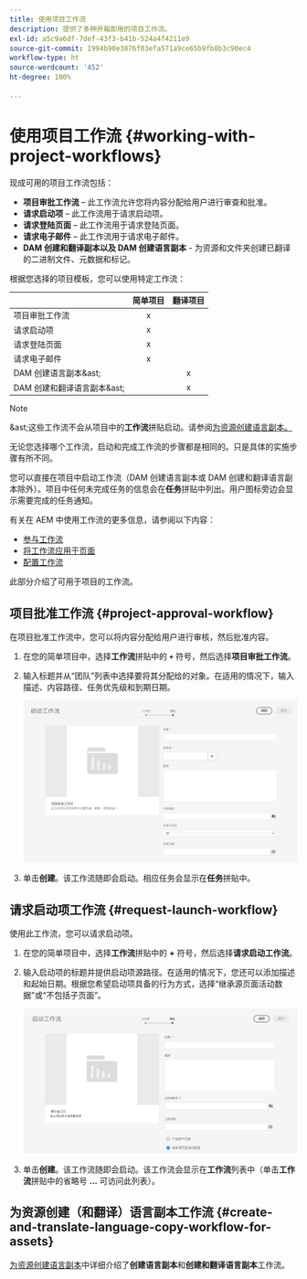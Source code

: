 ```yaml
---
title: 使用项目工作流
description: 提供了多种开箱即用的项目工作流。
exl-id: a5c9a6df-7def-43f3-b41b-524a4f4211e9
source-git-commit: 1994b90e3876f03efa571a9ce65b9fb8b3c90ec4
workflow-type: ht
source-wordcount: '452'
ht-degree: 100%

---
```


# 使用项目工作流 {#working-with-project-workflows}

现成可用的项目工作流包括：

* **项目审批工作流** – 此工作流允许您将内容分配给用户进行审查和批准。
* **请求启动项** – 此工作流用于请求启动项。
* **请求登陆页面** – 此工作流用于请求登陆页面。
* **请求电子邮件** – 此工作流用于请求电子邮件。
* **DAM 创建和翻译副本以及 DAM 创建语言副本** - 为资源和文件夹创建已翻译的二进制文件、元数据和标记。

根据您选择的项目模板，您可以使用特定工作流：

|   | **简单项目** | **翻译项目** |
|---|:-:|:-:|
| 项目审批工作流 | x |  |
| 请求启动项 | x |  |
| 请求登陆页面 | x |  |
| 请求电子邮件 | x | |
| DAM 创建语言副本&amp;ast; |  | x |
| DAM 创建和翻译语言副本&amp;ast; |   | x |

>[!NOTE]
>
>&amp;ast;这些工作流不会从项目中的&#x200B;**工作流**&#x200B;拼贴启动。请参阅[为资源创建语言副本。](/help/sites-cloud/administering/translation/managing-projects.md)

无论您选择哪个工作流，启动和完成工作流的步骤都是相同的。只是具体的实施步骤有所不同。

您可以直接在项目中启动工作流（DAM 创建语言副本或 DAM 创建和翻译语言副本除外）。项目中任何未完成任务的信息会在&#x200B;**任务**&#x200B;拼贴中列出。用户图标旁边会显示需要完成的任务通知。

有关在 AEM 中使用工作流的更多信息，请参阅以下内容：

* [参与工作流](/help/sites-cloud/authoring/workflows/participating.md)
* [将工作流应用于页面](/help/sites-cloud/authoring/workflows/applying.md)
* [配置工作流](/help/sites-cloud/administering/workflows-administering.md)

此部分介绍了可用于项目的工作流。

## 项目批准工作流 {#project-approval-workflow}

在项目批准工作流中，您可以将内容分配给用户进行审核，然后批准内容。

1. 在您的简单项目中，选择&#x200B;**工作流**&#x200B;拼贴中的 **`+`** 符号，然后选择&#x200B;**项目审批工作流**。
1. 输入标题并从“团队”列表中选择要将其分配给的对象。在适用的情况下，输入描述、内容路径、任务优先级和到期日期。

   ![请求审批](/help/sites-cloud/authoring/assets/projects-approval.png)

1. 单击&#x200B;**创建**。该工作流随即会启动。相应任务会显示在&#x200B;**任务**&#x200B;拼贴中。

## 请求启动项工作流 {#request-launch-workflow}

使用此工作流，您可以请求启动项。

1. 在您的简单项目中，选择&#x200B;**工作流**&#x200B;拼贴中的 **+** 符号，然后选择&#x200B;**请求启动工作流**。
1. 输入启动项的标题并提供启动项源路径。在适用的情况下，您还可以添加描述和起始日期。根据您希望启动项具备的行为方式，选择“继承源页面活动数据”或“不包括子页面”。

   ![请求启动项](/help/sites-cloud/authoring/assets/projects-request-launch.png)

1. 单击&#x200B;**创建**。该工作流随即会启动。该工作流会显示在&#x200B;**工作流**&#x200B;列表中（单击&#x200B;**工作流**&#x200B;拼贴中的省略号 **...** 可访问此列表）。

## 为资源创建（和翻译）语言副本工作流 {#create-and-translate-language-copy-workflow-for-assets}

[为资源创建语言副本](/help/assets/translate-assets.md)中详细介绍了&#x200B;**创建语言副本**&#x200B;和&#x200B;**创建和翻译语言副本**&#x200B;工作流。
